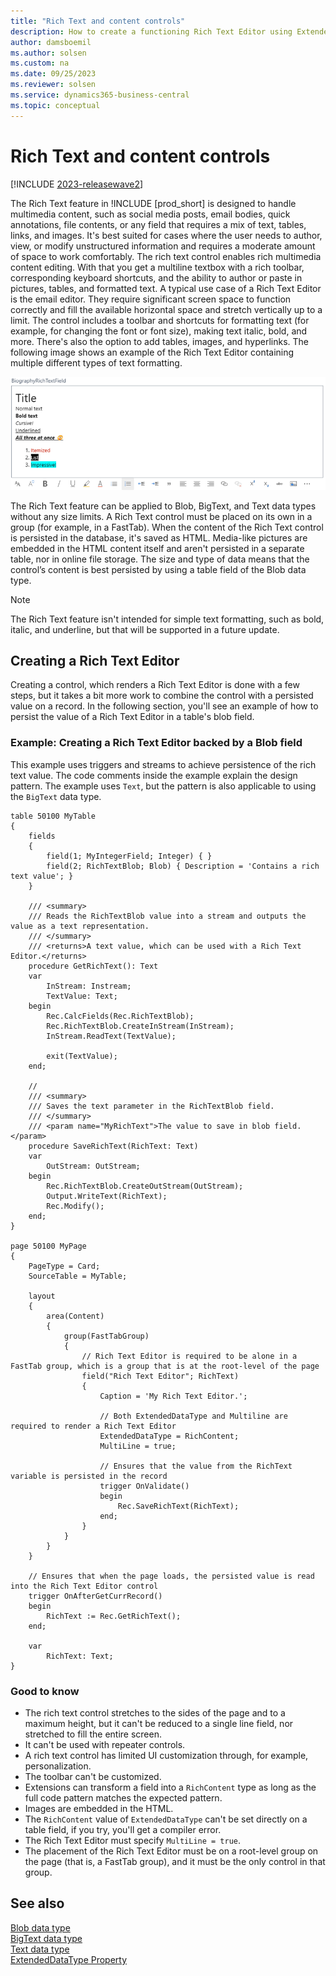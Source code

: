 ```yaml
---
title: "Rich Text and content controls"
description: How to create a functioning Rich Text Editor using ExtendedDataType and a table blob field in AL for Business Central.
author: damsboemil
ms.author: solsen
ms.custom: na
ms.date: 09/25/2023
ms.reviewer: solsen
ms.service: dynamics365-business-central
ms.topic: conceptual
---
```


# Rich Text and content controls

[!INCLUDE [2023-releasewave2](../includes/2023-releasewave2.md)]

The Rich Text feature in !INCLUDE [prod_short] is designed to handle multimedia content, such as social media posts, email bodies, quick annotations, file contents, or any field that requires a mix of text, tables, links, and images. It's best suited for cases where the user needs to author, view, or modify unstructured information and requires a moderate amount of space to work comfortably. The rich text control enables rich multimedia content editing. With that you get a multiline textbox with a rich toolbar, corresponding keyboard shortcuts, and the ability to author or paste in pictures, tables, and formatted text. A typical use case of a Rich Text Editor is the email editor. They require significant screen space to function correctly and fill the available horizontal space and stretch vertically up to a limit. The control includes a toolbar and shortcuts for formatting text (for example, for changing the font or font size), making text italic, bold, and more. There's also the option to add tables, images, and hyperlinks.
The following image shows an example of the Rich Text Editor containing multiple different types of text formatting.

![Shows an example of the Rich Text Editor containing multiple different types of text formatting.](../developer/media/RichTextEditorExample.png)

The Rich Text feature can be applied to Blob, BigText, and Text data types without any size limits. A Rich Text control must be placed on its own in a group (for example, in a FastTab). When the content of the Rich Text control is persisted in the database, it's saved as HTML. Media-like pictures are embedded in the HTML content itself and aren't persisted in a separate table, nor in online file storage. The size and type of data means that the control’s content is best persisted by using a table field of the Blob data type.

> [!NOTE]  
> The Rich Text feature isn't intended for simple text formatting, such as bold, italic, and underline, but that will be supported in a future update.

## Creating a Rich Text Editor

Creating a control, which renders a Rich Text Editor is done with a few steps, but it takes a bit more work to combine the control with a persisted value on a record. In the following section, you'll see an example of how to persist the value of a Rich Text Editor in a table's blob field.

### Example: Creating a Rich Text Editor backed by a Blob field

This example uses triggers and streams to achieve persistence of the rich text value. The code comments inside the example explain the design pattern. The example uses `Text`, but the pattern is also applicable to using the `BigText` data type.

```AL
table 50100 MyTable
{
    fields
    {
        field(1; MyIntegerField; Integer) { }
        field(2; RichTextBlob; Blob) { Description = 'Contains a rich text value'; }
    }

    /// <summary>
    /// Reads the RichTextBlob value into a stream and outputs the value as a text representation.
    /// </summary>
    /// <returns>A text value, which can be used with a Rich Text Editor.</returns>
    procedure GetRichText(): Text
    var
        InStream: Instream;
        TextValue: Text;
    begin
        Rec.CalcFields(Rec.RichTextBlob);
        Rec.RichTextBlob.CreateInStream(InStream);
        InStream.ReadText(TextValue);

        exit(TextValue);
    end;

    // 
    /// <summary>
    /// Saves the text parameter in the RichTextBlob field.
    /// </summary>
    /// <param name="MyRichText">The value to save in blob field.</param>
    procedure SaveRichText(RichText: Text)
    var
        OutStream: OutStream;
    begin
        Rec.RichTextBlob.CreateOutStream(OutStream);
        Output.WriteText(RichText);
        Rec.Modify();
    end;
}

page 50100 MyPage
{
    PageType = Card;
    SourceTable = MyTable;

    layout
    {
        area(Content)
        {
            group(FastTabGroup)
            {
                // Rich Text Editor is required to be alone in a FastTab group, which is a group that is at the root-level of the page
                field("Rich Text Editor"; RichText)
                {
                    Caption = 'My Rich Text Editor.';

                    // Both ExtendedDataType and Multiline are required to render a Rich Text Editor
                    ExtendedDataType = RichContent;
                    MultiLine = true;

                    // Ensures that the value from the RichText variable is persisted in the record
                    trigger OnValidate()
                    begin
                        Rec.SaveRichText(RichText);
                    end;
                }
            }
        }
    }
    
    // Ensures that when the page loads, the persisted value is read into the Rich Text Editor control
    trigger OnAfterGetCurrRecord()
    begin
        RichText := Rec.GetRichText();
    end;

    var
        RichText: Text;
}

```

### Good to know

- The rich text control stretches to the sides of the page and to a maximum height, but it can't be reduced to a single line field, nor stretched to fill the entire screen.
- It can't be used with repeater controls.
- A rich text control has limited UI customization through, for example, personalization.
- The toolbar can't be customized.
- Extensions can transform a field into a `RichContent` type as long as the full code pattern matches the expected pattern.
- Images are embedded in the HTML.
- The `RichContent` value of `ExtendedDataType` can't be set directly on a table field, if you try, you'll get a compiler error.
- The Rich Text Editor must specify `MultiLine = true`.
- The placement of the Rich Text Editor must be on a root-level group on the page (that is, a FastTab group), and it must be the only control in that group.

## See also

[Blob data type](methods-auto/blob/blob-data-type.md)  
[BigText data type](methods-auto/bigtext/bigtext-data-type.md)  
[Text data type](methods-auto/text/text-data-type.md)  
[ExtendedDataType Property](properties/extendeddatatype-property.md)  